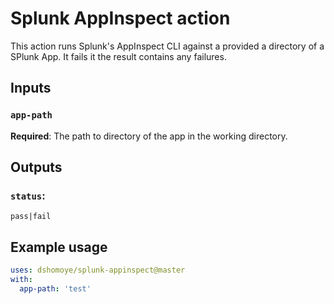 # Splunk AppInspect action

This action runs Splunk's AppInspect CLI against a provided a directory of a SPlunk App. It fails it the result contains any failures.

## Inputs

### `app-path`

**Required**: The path to directory of the app in the working directory.

## Outputs

### `status`:  

`pass|fail`

## Example usage

```yml
uses: dshomoye/splunk-appinspect@master
with:
  app-path: 'test'
```
